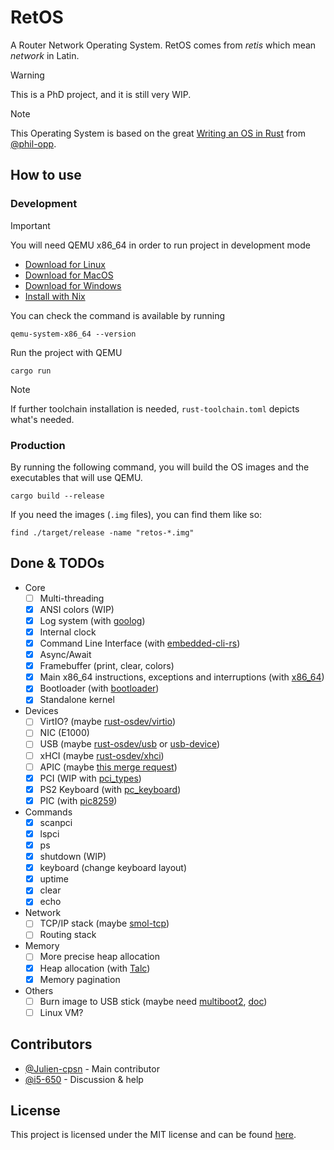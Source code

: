 # RetOS

A Router Network Operating System. RetOS comes from *retis* which mean *network* in Latin.

> [!WARNING]
> This is a PhD project, and it is still very WIP.

> [!NOTE]
> This Operating System is based on the great [Writing an OS in Rust](https://os.phil-opp.com/) from [@phil-opp](https://github.com/phil-opp). 

## How to use

### Development

> [!IMPORTANT]
> You will need QEMU x86_64 in order to run project in development mode
> - [Download for Linux](https://www.qemu.org/download/#linux) 
> - [Download for MacOS](https://www.qemu.org/download/#macos)
> - [Download for Windows](https://www.qemu.org/download/#windows)
> - [Install with Nix](https://search.nixos.org/packages?show=qemu)
> 
> You can check the command is available by running
> ```shell
> qemu-system-x86_64 --version
> ```

Run the project with QEMU

```shell
cargo run
```

> [!NOTE]
> If further toolchain installation is needed, `rust-toolchain.toml` depicts what's needed.

### Production

By running the following command, you will build the OS images and the executables that will use QEMU.

```shell
cargo build --release
```

If you need the images (`.img` files), you can find them like so:

```shell
find ./target/release -name "retos-*.img"
```

## Done & TODOs

- Core
  - [ ] Multi-threading
  - [x] ANSI colors (WIP)
  - [x] Log system (with [goolog](https://github.com/Gooxey/goolog))
  - [x] Internal clock
  - [x] Command Line Interface (with [embedded-cli-rs](https://github.com/funbiscuit/embedded-cli-rs))
  - [x] Async/Await
  - [x] Framebuffer (print, clear, colors)
  - [x] Main x86_64 instructions, exceptions and interruptions (with [x86_64](https://github.com/rust-osdev/x86_64))
  - [x] Bootloader (with [bootloader](https://github.com/rust-osdev/bootloader))
  - [x] Standalone kernel
- Devices
  - [ ] VirtIO? (maybe [rust-osdev/virtio](https://docs.rs/virtio-spec/latest/virtio_spec/))
  - [ ] NIC (E1000)
  - [ ] USB (maybe [rust-osdev/usb](https://github.com/rust-osdev/usb) or [usb-device](https://docs.rs/usb-device/latest/usb_device/index.html))
  - [ ] xHCI (maybe [rust-osdev/xhci](https://docs.rs/xhci/latest/xhci/))
  - [ ] APIC (maybe [this merge request](https://github.com/rust-osdev/bootloader/pull/460/files))
  - [x] PCI (WIP with [pci_types](https://docs.rs/pci_types/0.10.0/pci_types/))
  - [x] PS2 Keyboard (with [pc_keyboard](https://github.com/rust-embedded-community/pc-keyboard))
  - [x] PIC (with [pic8259](https://github.com/rust-osdev/pic8259))
- Commands
  - [x] scanpci
  - [x] lspci
  - [x] ps
  - [x] shutdown (WIP)
  - [x] keyboard (change keyboard layout)
  - [x] uptime
  - [x] clear
  - [x] echo
- Network
  - [ ] TCP/IP stack (maybe [smol-tcp](https://github.com/smoltcp-rs/smoltcp))
  - [ ] Routing stack
- Memory
  - [ ] More precise heap allocation
  - [x] Heap allocation (with [Talc](https://github.com/SFBdragon/talc))
  - [x] Memory pagination
- Others
  - [ ] Burn image to USB stick (maybe need [multiboot2](https://github.com/rust-osdev/multiboot2), [doc](https://docs.rs/multiboot2/latest/multiboot2/))
  - [ ] Linux VM?

## Contributors

- [@Julien-cpsn](https://github.com/Julien-cpsn) - Main contributor
- [@i5-650](https://github.com/i5-650) - Discussion & help

## License

This project is licensed under the MIT license and can be found [here](https://github.com/Julien-cpsn/RetOS/blob/main/LICENSE).